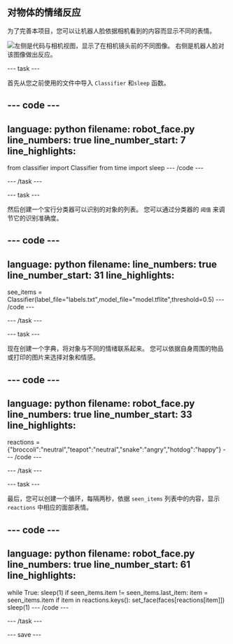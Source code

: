 ## 对物体的情绪反应

为了完善本项目，您可以让机器人脸依据相机看到的内容而显示不同的表情。

![左侧是代码与相机视图，显示了在相机镜头前的不同图像。 右侧是机器人脸对该图像做出反应。](images/completed_project.gif)

--- task ---

首先从您之前使用的文件中导入 `Classifier` 和`sleep` 函数。

--- code ---
---
language: python filename: robot_face.py line_numbers: true line_number_start: 7
line_highlights:
---
from classifier import Classifier from time import sleep --- /code ---

--- /task ---

--- task ---

然后创建一个宝行分类器可以识别的对象的列表。 您可以通过分类器的 `阈值` 来调节它的识别准确度。

--- code ---
---
language: python filename: line_numbers: true line_number_start: 31
line_highlights:
---

see_items = Classifier(label_file="labels.txt",model_file="model.tflite",threshold=0.5) --- /code ---

--- /task ---

--- task ---

现在创建一个字典，将对象与不同的情绪联系起来。 您可以依据自身周围的物品或打印的图片来选择对象和情感。

--- code ---
---
language: python filename: robot_face.py line_numbers: true line_number_start: 33
line_highlights:
---

reactions = {"broccoli":"neutral","teapot":"neutral","snake":"angry","hotdog":"happy"} --- /code ---

--- /task ---

--- task ---

最后，您可以创建一个循环，每隔两秒，依据 `seen_items` 列表中的内容，显示`reactions` 中相应的面部表情。

--- code ---
---
language: python filename: robot_face.py line_numbers: true line_number_start: 61
line_highlights:
---
while True: sleep(1) if seen_items.item != seen_items.last_item: item = seen_items.item if item in reactions.keys(): set_face(faces[reactions[item]]) sleep(1) --- /code ---

--- /task ---

--- save ---
